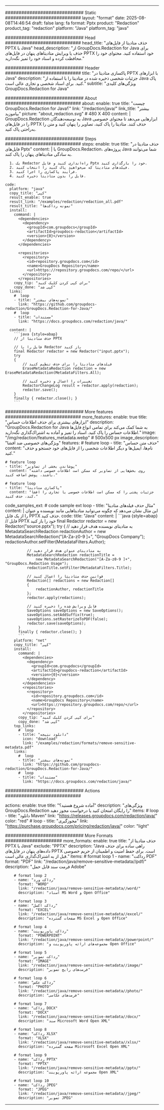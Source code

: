 
---
############################# Static ############################
layout: "format"
date:  2025-08-08T14:46:54
draft: false
lang: fa
format: Pptx
product: "Redaction"
product_tag: "redaction"
platform: "Java"
platform_tag: "java"

############################# Head ############################
head_title: "حذف متادیتا از فایل‌های PPTX با Java"
head_description: "از GroupDocs.Redaction for Java برای حذف یا ویرایش متادیتاهای پنهان در فایل‌های PPTX خود استفاده کنید. محتوای خود را محافظت کرده و اسناد خود را تمیز نگه‌دارید."

############################# Header ############################
title: "پاکسازی متادیتا در PPTX با ابزارهای Java" 
description: "جزئیات شخصی ذخیره شده در متادیتا را با استفاده از Java پاک کنید. برای اسناد شخصی و تجاری عالی است."
subtitle: "ویژگی‌های کلیدی GroupDocs.Redaction for Java" 

############################# About ############################
about:
    enable: true
    title: "چیست GroupDocs.Redaction for Java؟"
    link: "/redaction/java/"
    link_title: "بیشتر بیاموزید"
    picture: "about_redaction.svg" # 480 X 400
    content: |
       GroupDocs.Redaction به توسعه‌دهندگان Java ابزارهایی می‌دهد تا محتوای خصوصی را در فایل‌های PPTX حذف کنند. متادیتا را پاک کنید، تصاویر را پنهان کنید و متن را به‌راحتی پاک کنید.

############################# Steps ############################
steps:
    enable: true
    title: "حذف متادیتا در فایل‌های Pptx"
    content: |
      با GroupDocs.Redaction، پروژه‌های Java شما می‌توانند به سادگی متادیتاهای پنهان را پاک کنند.
      
      1. یک Redactor راه‌اندازی کنید و فایل Pptx خود را بارگذاری کنید.
      2. فیلدهای متادیتا که می‌خواهید پاک کنید را انتخاب کنید.
      3. فرآیند پاکسازی را اجرا کنید.
      4. فایل را بدون متادیتا ذخیره کنید.
   
    code:
      platform: "java"
      copy_title: "کپی"
      result_enable: true
      result_link: "/examples/redaction/redaction_all.pdf"
      result_title: "نمونه رداکت‌ها"
      install:
        command: |
          <dependencies>
            <dependency>
              <groupId>com.groupdocs</groupId>
              <artifactId>groupdocs-redaction</artifactId>
              <version>{0}</version>
            </dependency>
          </dependencies>

          <repositories>
            <repository>
              <id>repository.groupdocs.com</id>
              <name>GroupDocs Repository</name>
              <url>https://repository.groupdocs.com/repo/</url>
            </repository>
          </repositories>
        copy_tip: "برای کپی کردن کلیک کنید"
        copy_done: "کپی شد"
      links:
        #  loop
        - title: "نمونه‌های بیشتر"
          link: "https://github.com/groupdocs-redaction/GroupDocs.Redaction-for-Java/"
        #  loop
        - title: "مستندات"
          link: "https://docs.groupdocs.com/redaction/java/"
          
      content: |
        ```java {style=abap}
        // حذف متادیتا از PPTX

        // فایل را با Redactor باز کنید
        final Redactor redactor = new Redactor("input.pptx");
        try
        {
            // فیلدهای متادیتا را برای حذف تنظیم کنید
            EraseMetadataRedaction redaction = new EraseMetadataRedaction(MetadataFilters.All);

            // تغییرات را اعمال و ذخیره کنید
            RedactorChangeLog result = redactor.apply(redaction);
            redactor.save();
        }
        finally { redactor.close(); }
        ```            


############################# More features ############################
more_features:
  enable: true
  title: "ابزارهای بیشتری برای حذف اطلاعات حساس"
  description: "GroupDocs.Redaction for Java به شما کمک می‌کند برای تمامی انواع فایل‌ها اطلاعات حساس را پاک کنید. اسناد را تمیز و آماده به اشتراک‌گذاری نگه‌دارید."
  image: "/img/redaction/features_metadata.webp" # 500x500 px
  image_description: "ویژگی‌های خصوصی ضد افشا"
  features:
    # feature loop
    - title: "حذف متن حساس"
      content: "نام‌ها، ایمیل‌ها و دیگر اطلاعات شخصی را از فایل‌های خود جستجو و حذف کنید."

    # feature loop
    - title: "پوشاندن بخشی از تصاویر"
      content: "روی بخش‌هایی از تصاویر که ممکن است اطلاعات خصوصی داشته باشند، پوشش اضافه کنید."

    # feature loop
    - title: "پاکسازی متادیتا"
      content: "جزئیات پشتی را که ممکن است اطلاعات خصوصی یا تجاری را افشا کند، حذف کنید."
      
  code_samples_ext:
    # code sample ext loop
    - title: "مثال حذف فیلدهای متادیتا"
      content: |
        این مثال نشان می‌دهد که چگونه می‌توانید متادیتاهایی مانند نویسنده و عنوان را از یک فایل PPTX حذف کنید.
      code:
        title: "Java"
        content: |
          ```java {style=abap}
          //  فایل PPTX خود را باز کنید
          final Redactor redactor = new Redactor("source.pptx");
          try
          {
              // به متادیتای نویسنده هدف قرار دهید
              MetadataSearchRedaction redactionAuthor = 
                  new MetadataSearchRedaction("[A-Za-z0-9 ]+", "GroupDocs Company");
              redactionAuthor.setFilter(MetadataFilters.Author);

              // به متادیتای عنوان هدف قرار دهید
              MetadataSearchRedaction redactionTitle = 
                  new MetadataSearchRedaction("[A-Za-z0-9 ]+", "GroupDocs.Redaction Usage");
              redactionTitle.setFilter(MetadataFilters.Title);

              // قوانین حذف متادیتا را اعمال کنید
              Redaction[] redactions = new Redaction[]
              {
                  redactionAuthor, redactionTitle
              };
              redactor.apply(redactions);

              // فایل ویرایش شده را ذخیره کنید
              SaveOptions saveOptions = new SaveOptions();
              saveOptions.setAddSuffix(true);
              saveOptions.setRasterizeToPDF(false);
              redactor.save(saveOptions);
          }
          finally { redactor.close(); }
          ```
        platform: "net"
        copy_title: "کپی"
        install:
          command: |
            <dependencies>
              <dependency>
                <groupId>com.groupdocs</groupId>
                <artifactId>groupdocs-redaction</artifactId>
                <version>{0}</version>
              </dependency>
            </dependencies>
            <repositories>
              <repository>
                <id>repository.groupdocs.com</id>
                <name>GroupDocs Repository</name>
                <url>https://repository.groupdocs.com/repo/</url>
              </repository>
            </repositories>
          copy_tip: "برای کپی کردن کلیک کنید"
          copy_done: "کپی شد"
        top_links:
          #  loop
          - title: "دانلود نتیجه"
            icon: "download"
            link: "/examples/redaction/formats/remove-sensitive-metadata.pdf"
        links:
          #  loop
          - title: "نمونه‌های بیشتر"
            link: "https://github.com/groupdocs-redaction/GroupDocs.Redaction-for-Java/"
          #  loop
          - title: "مستندات"
            link: "https://docs.groupdocs.com/redaction/java/"


############################# Actions ############################

actions:
  enable: true
  title: "آماده شروع هستید؟"
  description: "ویژگی‌های GroupDocs.Redaction را رایگان امتحان کنید یا درخواست مجوز دهید"
  items:
    #  loop
    - title: "دانلود Maven"
      link: "https://releases.groupdocs.com/redaction/java/"
      color: "red"
        #  loop
    - title: "مجوزگیری"
      link: "https://purchase.groupdocs.com/pricing/redaction/java/"
      color: "light"


############################# More Formats #####################
more_formats:
    enable: true
    title: "حذف متادیتا از PPTX با Java"
    exclude: "PPTX"
    description: "Java راهی ساده برای حذف داده‌های پنهان در فایل‌های PPTX است. برای حفظ امنیت و اطمینان از حریم خصوصی قبل از به اشتراک‌گذاری عالی است."
    items: 
        # format loop 1
        - name: "رداکت PDF"
          format: "PDF"
          link: "/redaction/java/remove-sensitive-metadata//pdf/"
          description: "فرمت سند قابل حمل Adobe"

        # format loop 2
        - name: "رداکت ورد"
          format: "WORD"
          link: "/redaction/java/remove-sensitive-metadata//word/"
          description: "اسناد MS Word و Open Office"
          
        # format loop 3
        - name: "رداکت اکسل"
          format: "EXCEL"
          link: "/redaction/java/remove-sensitive-metadata//excel/"
          description: "صفحات گسترده MS Excel و Open Office"

        # format loop 4
        - name: "رداکت پاورپوینت"
          format: "POWERPOINT"
          link: "/redaction/java/remove-sensitive-metadata//powerpoint/"
          description: "مجموعه‌های ارائه پاورپوینت و Open Office"

        # format loop 5
        - name: "رداکت تصویر"
          format: "IMAGE"
          link: "/redaction/java/remove-sensitive-metadata//image/"
          description: "فرمت‌های رایج تصویر"

        # format loop 6
        - name: "رداکت عکس"
          format: "PHOTO"
          link: "/redaction/java/remove-sensitive-metadata//photo/"
          description: "فرمت‌های عکاسی"

        # format loop 7
        - name: "رداکت DOCX"
          format: "DOCX"
          link: "/redaction/java/remove-sensitive-metadata//docx/"
          description: "سند Microsoft Word Open XML"
          
        # format loop 8
        - name: "رداکت XLSX"
          format: "XLSX"
          link: "/redaction/java/remove-sensitive-metadata//xlsx/"
          description: "صفحه گسترده Microsoft Excel Open XML"
          
        # format loop 9
        - name: "رداکت PPTX"
          format: "PPTX"
          link: "/redaction/java/remove-sensitive-metadata//pptx/"
          description: "مجموعه ارائه پاورپوینت Open XML"

        # format loop 10
        - name: "رداکت JPEG"
          format: "JPEG"
          link: "/redaction/java/remove-sensitive-metadata//jpeg/"
          description: "تصویر JPEG"


---